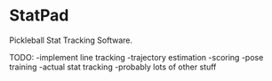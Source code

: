 # StatPad
Pickleball Stat Tracking Software.

TODO:
-implement line tracking
-trajectory estimation
-scoring
-pose training
-actual stat tracking
-probably lots of other stuff
